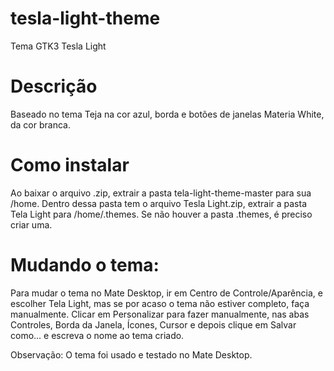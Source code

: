 # tesla-light-theme
Tema GTK3 Tesla Light
# Descrição
Baseado no tema Teja na cor azul, borda e botões de janelas Materia White, da cor branca.
# Como instalar
Ao baixar o arquivo .zip, extrair a pasta tela-light-theme-master para sua /home. Dentro dessa pasta tem o arquivo Tesla Light.zip, extrair a pasta Tela Light para /home/.themes. Se não houver a pasta .themes, é preciso criar uma.
# Mudando o tema:
Para mudar o tema no Mate Desktop, ir em Centro de Controle/Aparência, e escolher Tela Light, mas se por acaso o tema não estiver completo, faça manualmente. Clicar em Personalizar para fazer manualmente, nas abas Controles, Borda da Janela, Ícones, Cursor e depois clique em Salvar como... e escreva o nome ao tema criado.

Observação: O tema foi usado e testado no Mate Desktop.
